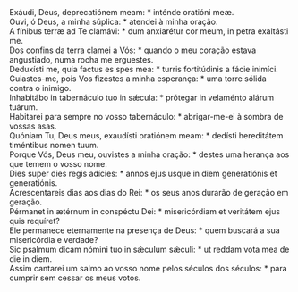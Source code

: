 <div class="dropcap text-justify">Exáudi, Deus, deprecatiónem meam: * inténde oratióni meæ.</div>
<div class="dropcap text-justify">Ouvi, ó Deus, a minha súplica: * atendei à minha oração.</div>
<div class="text-justify">A fínibus terræ ad Te clamávi: * dum anxiarétur cor meum, in petra exaltásti me.</div>
<div class="text-justify">Dos confins da terra clamei a Vós: * quando o meu coração estava angustiado, numa rocha me erguestes.</div>
<div class="text-justify">Deduxísti me, quia factus es spes mea: * turris fortitúdinis a fácie inimíci.</div>
<div class="text-justify">Guiastes-me, pois Vos fizestes a minha esperança: * uma torre sólida contra o inimigo.</div>
<div class="text-justify">Inhabitábo in tabernáculo tuo in sǽcula: * prótegar in velaménto alárum tuárum.</div>
<div class="text-justify">Habitarei para sempre no vosso tabernáculo: * abrigar-me-ei à sombra de vossas asas.</div>
<div class="text-justify">Quóniam Tu, Deus meus, exaudísti oratiónem meam: * dedísti hereditátem timéntibus nomen tuum.</div>
<div class="text-justify">Porque Vós, Deus meu, ouvistes a minha oração: * destes uma herança aos que temem o vosso nome.</div>
<div class="text-justify">Dies super dies regis adícies: * annos ejus usque in diem generatiónis et generatiónis.</div>
<div class="text-justify">Acrescentareis dias aos dias do Rei: * os seus anos durarão de geração em geração.</div>
<div class="text-justify">Pérmanet in ætérnum in conspéctu Dei: * misericórdiam et veritátem ejus quis requíret?</div>
<div class="text-justify">Ele permanece eternamente na presença de Deus: * quem buscará a sua misericórdia e verdade?</div>
<div class="text-justify">Sic psalmum dicam nómini tuo in sǽculum sǽculi: * ut reddam vota mea de die in diem.</div>
<div class="text-justify">Assim cantarei um salmo ao vosso nome pelos séculos dos séculos: * para cumprir sem cessar os meus votos.</div>
